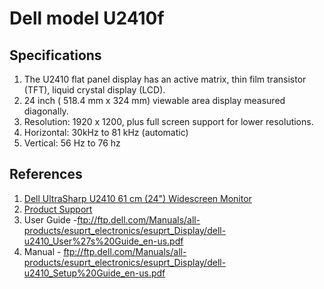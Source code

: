 # Dell model U2410f

## Specifications

1. The U2410 flat panel display has an active matrix, thin film transistor (TFT), liquid crystal display (LCD).
1. 24 inch ( 518.4 mm x 324 mm) viewable area display measured diagonally.
1. Resolution: 1920 x 1200, plus full screen support for lower resolutions.
1. Horizontal: 30kHz to 81 kHz (automatic)
1. Vertical: 56 Hz to 76 hz

## References

1. [Dell UltraSharp U2410 61 cm (24") Widescreen Monitor](http://www.dell.com/ae/business/p/dell-u2410/pd)
1. [Product Support](http://www.dell.com/support/home/us/en/04/product-support/product/dell-u2410/get-started)
1. User Guide -ftp://ftp.dell.com/Manuals/all-products/esuprt_electronics/esuprt_Display/dell-u2410_User%27s%20Guide_en-us.pdf
1. Manual - ftp://ftp.dell.com/Manuals/all-products/esuprt_electronics/esuprt_Display/dell-u2410_Setup%20Guide_en-us.pdf
